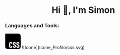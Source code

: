 <h1 align="center">Hi 👋, I'm Simon</h1>

<h3 align="left">Languages and Tools:</h3>


<img src="./Icone_Profilo/css.svg" alt="CSS" width="50" height="50">
![Icone](Icone_Profilo/css.svg)
